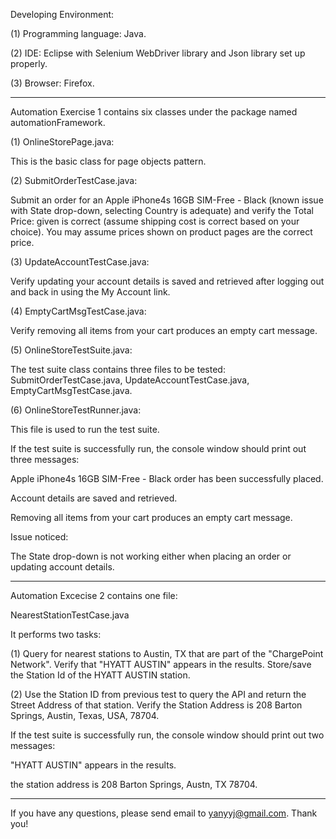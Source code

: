 Developing Environment:

(1) Programming language: Java.

(2) IDE: Eclipse with Selenium WebDriver library and Json library set up properly.

(3) Browser: Firefox.

**************************************************************************************************************************************

Automation Exercise 1 contains six classes under the package named automationFramework.

(1) OnlineStorePage.java:

This is the basic class for page objects pattern.

(2) SubmitOrderTestCase.java:

Submit an order for an Apple iPhone4s 16GB SIM-Free - Black (known issue with State drop-down, selecting Country is adequate) and verify the Total Price: given is correct (assume shipping cost is correct based on your choice). You may assume prices shown on product pages are the correct price. 

(3) UpdateAccountTestCase.java:

Verify updating your account details is saved and retrieved after logging out and back in using the My Account link. 

(4) EmptyCartMsgTestCase.java:

Verify removing all items from your cart produces an empty cart message.

(5) OnlineStoreTestSuite.java:

The test suite class contains three files to be tested: SubmitOrderTestCase.java, UpdateAccountTestCase.java, EmptyCartMsgTestCase.java.

(6) OnlineStoreTestRunner.java:

This file is used to run the test suite. 

If the test suite is successfully run, the console window should print out three messages:

Apple iPhone4s 16GB SIM-Free - Black order has been successfully placed.

Account details are saved and retrieved.

Removing all items from your cart produces an empty cart message.

Issue noticed:

The State drop-down is not working either when placing an order or updating account details.

**************************************************************************************************************************************

Automation Excecise 2 contains one file:

NearestStationTestCase.java

It performs two tasks:

(1) Query for nearest stations to Austin, TX that are part of the "ChargePoint Network". Verify that "HYATT AUSTIN" appears in the
results. Store/save the Station Id of the HYATT AUSTIN station.

(2) Use the Station ID from previous test to query the API and return the Street Address of that station. Verify the Station Address is 208 Barton Springs, Austin, Texas, USA, 78704.

If the test suite is successfully run, the console window should print out two messages:

"HYATT AUSTIN" appears in the results.

the station address is 208 Barton Springs, Austn, TX 78704.

**************************************************************************************************************************************

If you have any questions, please send email to yanyyj@gmail.com. Thank you!
